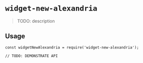 # `widget-new-alexandria`

> TODO: description

## Usage

```
const widgetNewAlexandria = require('widget-new-alexandria');

// TODO: DEMONSTRATE API
```
